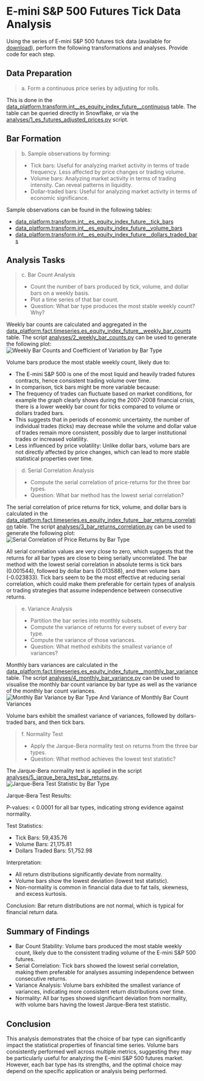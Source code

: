 # E-mini S&P 500 Futures Tick Data Analysis

Using the series of E-mini S&P 500 futures tick data (available for [download](https://azstatpap0001.blob.core.windows.net/hackerrank/QDC/ES.h5?sv=2019-12-12&st=2021-01-21T11%3A09%3A46Z&se=2029-01-22T11%3A09%3A00Z&sr=b&sp=r&sig=%2BjUf7E0wqX%2F0mauFIZRjR25C3ih3umN2ZpC9UlK7a5M%3D)), perform the following transformations and analyses. Provide code for each step.

## Data Preparation

> a. Form a continuous price series by adjusting for rolls.

This is done in the [data_platform.transform.int__es_equity_index_future__continuous](../models/equity_index_future/transform/int__es_equity_index_future__continuous.sql) table.
The table can be queried directly in Snowflake, or via the [analyses/1_es_futures_adjusted_prices.py](../analyses/1_es_futures_adjusted_prices.py) script.

## Bar Formation

> b. Sample observations by forming:
>
> - Tick bars: Useful for analyzing market activity in terms of trade frequency. Less affected by price changes or trading volume.
> - Volume bars: Analyzing market activity in terms of trading intensity. Can reveal patterns in liquidity.
> - Dollar-traded bars: Useful for analyzing market activity in terms of economic significance.

Sample observations can be found in the following tables:

- [data_platform.transform.int__es_equity_index_future__tick_bars](../models/equity_index_future/transform/int__es_equity_index_future__tick_bars.sql)
- [data_platform.transform.int__es_equity_index_future__volume_bars](../models/equity_index_future/transform/int__es_equity_index_future__volume_bars.sql)
- [data_platform.transform.int__es_equity_index_future__dollars_traded_bars](../models/equity_index_future/transform/int__es_equity_index_future__dollars_traded_bars.sql)

## Analysis Tasks

> c. Bar Count Analysis
>
> - Count the number of bars produced by tick, volume, and dollar bars on a weekly basis.
> - Plot a time series of that bar count.
> - Question: What bar type produces the most stable weekly count? Why?

Weekly bar counts are calculated and aggregated in the [data_platform.fact.timeseries.es_equity_index_future__weekly_bar_counts](../models/equity_index_future/fact/timeseries__es_equity_index_future__weekly_bar_counts.sql) table.
The script [analyses/2_weekly_bar_counts.py](../analyses/2_weekly_bar_counts.py) can be used to generate the following plot:
![Weekly Bar Counts and Coefficient of Variation by Bar Type](../analyses/2_weekly_bar_counts.png)

Volume bars produce the most stable weekly count, likely due to:

- The E-mini S&P 500 is one of the most liquid and heavily traded futures contracts, hence consistent trading volume over time.
- In comparison, tick bars might be more variable because:
- The frequency of trades can fluctuate based on market conditions, for example the graph clearly shows during the 2007-2008 financial crisis, there is a lower weekly bar count for ticks compared to volume or dollars traded bars.
- This suggests that in periods of economic uncertainty, the number of individual trades (ticks) may decrease while the volume and dollar value of trades remain more consistent, possibly due to larger institutional trades or increased volatility.
- Less influenced by price volatility: Unlike dollar bars, volume bars are not directly affected by price changes, which can lead to more stable statistical properties over time.

> d. Serial Correlation Analysis
>
> - Compute the serial correlation of price-returns for the three bar types.
> - Question: What bar method has the lowest serial correlation?

The serial correlation of price returns for tick, volume, and dollar bars is calculated in the [data_platform.fact.timeseries.es_equity_index_future__bar_returns_correlation](../models/equity_index_future/fact/timeseries__es_equity_index_future__bar_returns_correlation.sql) table.
The script [analyses/3_bar_returns_correlation.py](../analyses/3_bar_returns_correlation.py) can be used to generate the following plot:
![Serial Correlation of Price Returns by Bar Type](../analyses/3_bar_returns_correlation.png)

All serial correlation values are very close to zero, which suggests that the returns for all bar types are close to being serially uncorrelated.
The bar method with the lowest serial correlation in absolute terms is tick bars (0.001544), followed by dollar bars (0.013588), and then volume bars (-0.023833).
Tick bars seem to be the most effective at reducing serial correlation, which could make them preferable for certain types of analysis or trading strategies that assume independence between consecutive returns.

> e. Variance Analysis
>
> - Partition the bar series into monthly subsets.
> - Compute the variance of returns for every subset of every bar type.
> - Compute the variance of those variances.
> - Question: What method exhibits the smallest variance of variances?

Monthly bars variances are calculated in the [data_platform.fact.timeseries.es_equity_index_future__monthly_bar_variance](../models/equity_index_future/fact/timeseries__es_equity_index_future__monthly_bar_variance.sql) table.
The script [analyses/4_monthly_bar_variance.py](../analyses/4_monthly_bar_variance.py) can be used to visualise the monthly bar count variance by bar type as well as the variance of the monthly bar count variances.
![Monthly Bar Variance by Bar Type And Variance of Monthly Bar Count Variances](../analyses/4_monthly_bar_variance.png)

Volume bars exhibit the smallest variance of variances, followed by dollars-traded bars, and then tick bars.

> f. Normality Test
>
> - Apply the Jarque-Bera normality test on returns from the three bar types.
> - Question: What method achieves the lowest test statistic?

The Jarque-Bera normality test is applied in the script [analyses/5_jarque_bera_test_bar_returns.py](../analyses/5_jarque_bera_test_bar_returns.py).
![Jarque-Bera Test Statistic by Bar Type](../analyses/5_jarque_bera_test.png)

Jarque-Bera Test Results:

P-values: < 0.0001 for all bar types, indicating strong evidence against normality.

Test Statistics:

- Tick Bars: 59,435.76
- Volume Bars: 21,175.81
- Dollars Traded Bars: 51,752.98

Interpretation:

- All return distributions significantly deviate from normality.
- Volume bars show the lowest deviation (lowest test statistic).
- Non-normality is common in financial data due to fat tails, skewness, and excess kurtosis.

Conclusion: Bar return distributions are not normal, which is typical for financial return data.

## Summary of Findings

- Bar Count Stability: Volume bars produced the most stable weekly count, likely due to the consistent trading volume of the E-mini S&P 500 futures.
- Serial Correlation: Tick bars showed the lowest serial correlation, making them preferable for analyses assuming independence between consecutive returns.
- Variance Analysis: Volume bars exhibited the smallest variance of variances, indicating more consistent return distributions over time.
- Normality: All bar types showed significant deviation from normality, with volume bars having the lowest Jarque-Bera test statistic.

## Conclusion

This analysis demonstrates that the choice of bar type can significantly impact the statistical properties of financial time series.
Volume bars consistently performed well across multiple metrics, suggesting they may be particularly useful for analyzing the E-mini S&P 500 futures market.
However, each bar type has its strengths, and the optimal choice may depend on the specific application or analysis being performed.
